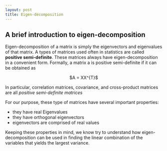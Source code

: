 ```yaml
---
layout: post
title: Eigen-decomposition
---
```


## A brief introduction to eigen-decomposition

Eigen-decomposition of a matrix is simply the eigenvectors and eigenvalues of that matrix. A types of matrices used often in statistics are called **positive semi-definite**. These matrices always have eigen-decomposition in a convenient form. Formally, a matrix a is positive semi-definite if it can be obtained as

<p align="center">
$A = XX^{T}$
</p>

In particular, correlation matrices, covariance, and cross-product matrices are all *positive semi-definite matrices*

For our purpose, these type of matrices have several important properties:

- they have real Eigenvalues
- they have orthogonal eigenvectors
- eigenvectors are comprised of real values

Keeping these properties in mind, we know try to understand how eigen-decomposition can be used in finding the linear combination of the variables that yields the largest variance.
